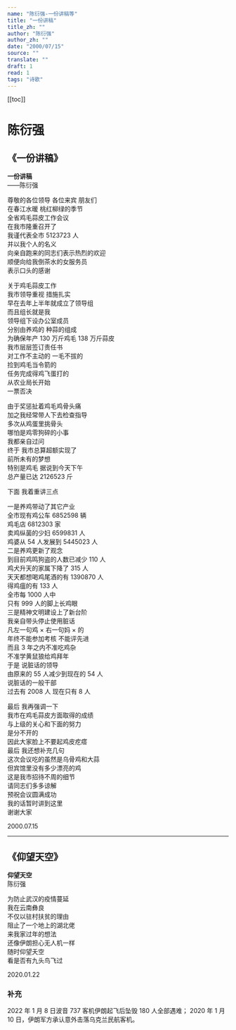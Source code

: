 ```yaml
---
name: "陈衍强-一份讲稿等"
title: "一份讲稿"
title_zh: ""
author: "陈衍强"
author_zh: ""
date: "2000/07/15"
source: ""
translate: ""
draft: 1
read: 1
tags: "诗歌"
---
```


[[toc]]

# 陈衍强

## 《一份讲稿》

**一份讲稿**  
——陈衍强  

尊敬的各位领导 各位来宾 朋友们  
在春江水暖 桃红柳绿的季节  
全省鸡毛蒜皮工作会议  
在我市隆重召开了  
我谨代表全市 5123723 人  
并以我个人的名义  
向亲自跑来的同志们表示热烈的欢迎  
顺便向给我倒茶水的女服务员  
表示口头的感谢  

关于鸡毛蒜皮工作  
我市领导重视 措施扎实  
早在去年上半年就成立了领导组  
而且组长就是我  
领导组下设办公室成员  
分别由养鸡的 种蒜的组成  
为确保年产 130 万斤鸡毛 138 万斤蒜皮  
我市层层签订责任书  
对工作不主动的 一毛不拔的  
捡到鸡毛当令箭的  
任务完成得鸡飞蛋打的  
从农业局长开始  
一票否决  

由于奖惩扯着鸡毛鸡骨头痛  
加之我经常带人下去检查指导  
多次从鸡蛋里挑骨头  
哪怕是鸡零狗碎的小事  
我都亲自过问  
终于 我市总算超额实现了  
前所未有的梦想  
特别是鸡毛 据说到今天下午  
总产量已达 2126523 斤  

下面 我着重讲三点  

一是养鸡带动了其它产业  
全市现有鸡公车 6852598 辆  
鸡毛店 6812303 家  
卖鸡纵菌的少妇 6599831 人  
鸡婆从 54 人发展到 5445023 人  
二是养鸡更新了观念  
到目前鸡鸣狗盗的人数已减少 110 人  
鸡犬升天的家属下降了 315 人  
天天都想喝鸡尾酒的有 1390870 人  
得鸡瘟的有 133 人  
全市每 1000 人中  
只有 999 人的脚上长鸡眼  
三是精神文明建设上了新台阶  
我亲自带头停止使用脏话  
凡左一句鸡 × 右一句妈 × 的  
年终不能参加考核 不能评先进  
而且 3 年之内不准吃鸡杂  
不准学黄鼠狼给鸡拜年  
于是 说脏话的领导  
由原来的 55 人减少到现在的 54 人  
说脏话的一般干部  
过去有 2008 人 现在只有 8 人  

最后 我再强调一下  
我市在鸡毛蒜皮方面取得的成绩  
与上级的关心和下面的努力  
是分不开的  
因此大家脸上不要起鸡皮疙瘩  
最后 我还想补充几句  
这次会议吃的虽然是乌骨鸡和大蒜  
但宾馆里没有多少漂亮的鸡  
这是我市招待不周的细节  
请同志们多多谅解  
预祝会议圆满成功  
我的话暂时讲到这里  
谢谢大家  

2000.07.15  

---

## 《仰望天空》

**仰望天空**  
陈衍强  

为防止武汉的疫情蔓延  
我在云南彝良  
不仅以驻村扶贫的理由  
阻止了一个地上的湖北佬  
来我家过年的想法  
还像伊朗担心无人机一样  
随时仰望夭空  
看是否有九头鸟飞过  

2020.01.22  

### 补充

2022 年 1 月 8 日波音 737 客机伊朗起飞后坠毁 180 人全部遇难；
2020 年 1 月 10 日，伊朗军方承认意外击落乌克兰民航客机。

